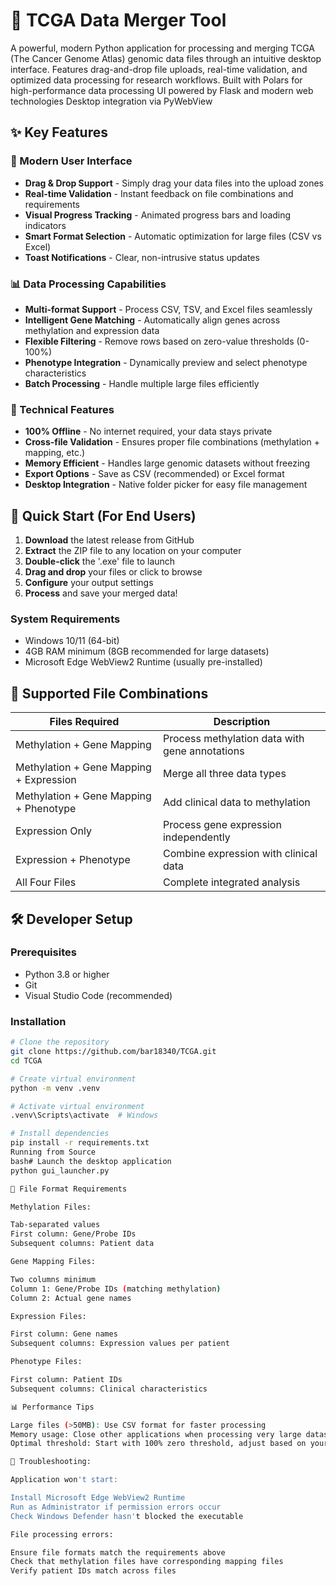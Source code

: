 # 🧬 TCGA Data Merger Tool

A powerful, modern Python application for processing and merging TCGA (The Cancer Genome Atlas) genomic data files through an intuitive desktop interface. Features drag-and-drop file uploads, real-time validation, and optimized data processing for research workflows.
Built with Polars for high-performance data processing
UI powered by Flask and modern web technologies
Desktop integration via PyWebView

## ✨ Key Features

### 🎯 Modern User Interface
- **Drag & Drop Support** - Simply drag your data files into the upload zones
- **Real-time Validation** - Instant feedback on file combinations and requirements
- **Visual Progress Tracking** - Animated progress bars and loading indicators
- **Smart Format Selection** - Automatic optimization for large files (CSV vs Excel)
- **Toast Notifications** - Clear, non-intrusive status updates

### 📊 Data Processing Capabilities
- **Multi-format Support** - Process CSV, TSV, and Excel files seamlessly
- **Intelligent Gene Matching** - Automatically align genes across methylation and expression data
- **Flexible Filtering** - Remove rows based on zero-value thresholds (0-100%)
- **Phenotype Integration** - Dynamically preview and select phenotype characteristics
- **Batch Processing** - Handle multiple large files efficiently

### 🔧 Technical Features
- **100% Offline** - No internet required, your data stays private
- **Cross-file Validation** - Ensures proper file combinations (methylation + mapping, etc.)
- **Memory Efficient** - Handles large genomic datasets without freezing
- **Export Options** - Save as CSV (recommended) or Excel format
- **Desktop Integration** - Native folder picker for easy file management

## 🚀 Quick Start (For End Users)

1. **Download** the latest release from GitHub
2. **Extract** the ZIP file to any location on your computer
3. **Double-click** the '.exe' file to launch
4. **Drag and drop** your files or click to browse
5. **Configure** your output settings
6. **Process** and save your merged data!

### System Requirements
- Windows 10/11 (64-bit)
- 4GB RAM minimum (8GB recommended for large datasets)
- Microsoft Edge WebView2 Runtime (usually pre-installed)

## 📁 Supported File Combinations

| Files Required | Description |
|---------------|-------------|
| Methylation + Gene Mapping | Process methylation data with gene annotations |
| Methylation + Gene Mapping + Expression | Merge all three data types |
| Methylation + Gene Mapping + Phenotype | Add clinical data to methylation |
| Expression Only | Process gene expression independently |
| Expression + Phenotype | Combine expression with clinical data |
| All Four Files | Complete integrated analysis |

## 🛠️ Developer Setup

### Prerequisites
- Python 3.8 or higher
- Git
- Visual Studio Code (recommended)

### Installation

```bash
# Clone the repository
git clone https://github.com/bar18340/TCGA.git
cd TCGA

# Create virtual environment
python -m venv .venv

# Activate virtual environment
.venv\Scripts\activate  # Windows

# Install dependencies
pip install -r requirements.txt
Running from Source
bash# Launch the desktop application
python gui_launcher.py

📝 File Format Requirements

Methylation Files:

Tab-separated values
First column: Gene/Probe IDs
Subsequent columns: Patient data

Gene Mapping Files:

Two columns minimum
Column 1: Gene/Probe IDs (matching methylation)
Column 2: Actual gene names

Expression Files:

First column: Gene names
Subsequent columns: Expression values per patient

Phenotype Files:

First column: Patient IDs
Subsequent columns: Clinical characteristics

📊 Performance Tips

Large files (>50MB): Use CSV format for faster processing
Memory usage: Close other applications when processing very large datasets
Optimal threshold: Start with 100% zero threshold, adjust based on your data

🐛 Troubleshooting:

Application won't start:

Install Microsoft Edge WebView2 Runtime
Run as Administrator if permission errors occur
Check Windows Defender hasn't blocked the executable

File processing errors:

Ensure file formats match the requirements above
Check that methylation files have corresponding mapping files
Verify patient IDs match across files